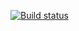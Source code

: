[![Build status](https://ci.appveyor.com/api/projects/status/eottliusyx7l4o33?svg=true)](https://ci.appveyor.com/project/Denis-QAMID/mobilebankapi2)
